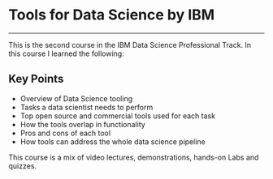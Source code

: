 # Tools for Data Science by IBM

<hr>
This is the second course in the IBM Data Science Professional Track. In this course I learned the following:

## Key Points
* Overview of Data Science tooling
* Tasks a data scientist needs to perform
* Top open source and commercial tools used for each task
* How the tools overlap in functionality
* Pros and cons of each tool
* How tools can address the whole data science pipeline

This course is a mix of video lectures, demonstrations, hands-on Labs and quizzes.
